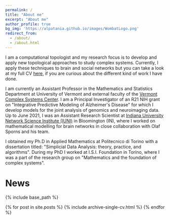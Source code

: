 ```yaml
---
permalink: /
title: "About me"
excerpt: "About me"
author_profile: true
bg_img: 'https://alpatania.github.io/images/WombatLogo.png'
redirect_from:
  - /about/
  - /about.html
---
```

<p style = "font-weight: 400;">I am a computational topologist and my research focus is to develop and apply new topological approaches to study complex systems. Currently, I apply these techniques to brain and social networks but you can take a look at my full CV <a href="https://alpatania.github.io/cv/"> here</a>, if you are curious about the different kind of work I have done.</p>

<p style = "font-weight: 400;">I am currently an Assistant Professor in the Mathematics and Statistics Department at University of Vermont and external faculty of the <a href="https://vermontcomplexsystems.org/">Vermont Complex Systems Center</a>. I am a Principal Investigator of an R21 NIH grant on "Integrative Predictive Modeling of Alzheimer's Disease" for which I develop models for the joint analysis of genomics and neuroimaging data. Up to June 2021, I was an Assistant Research Scientist at <a href = "http://iuni.iu.edu/">Indiana University Network Science Institute (IUNI)</a> in Bloomington (IN), where I worked on mathematical modelling for brain networks in close collaboration with Olaf Sporns and his team.</p>

<p style = "font-weight: 400;">I obtained my Ph.D in Applied Mathematics at Politecnico di Torino with a dissertation titled: "Simplicial Data Analysis: theory, practice, and algorithms". During my PhD I worked at I.S.I. Foundation in Torino, where I was a part of the research group on "Mathematics and the foundation of complex systems".  </p>

<!--Here are some of the projects I am focusing on right now:
- Developing new technique for joint analysis of genomics and neuroimaging data for transitional clinical research, joint work with Liana G. Apostolova, MD (part of the IMAGENE project);
- Analysing dMRI lifespan data, joint work with Olaf Sporns, Joshua Faskowitz @ Indiana University
- Developing a stochastic sampler for Directed Simplicial Complexes;
- Studying Mathematical models of community structures in relation to simplicial complexes;
- Topological Data Analysis on Health data (rna transcriptomes, quantitative semantic data, brain networks from fMRI, EEG, DTI).
-->


# News
{% include base_path %}

{% for post in site.posts %}
    {% include archive-single-cv.html %}
  {% endfor %}
